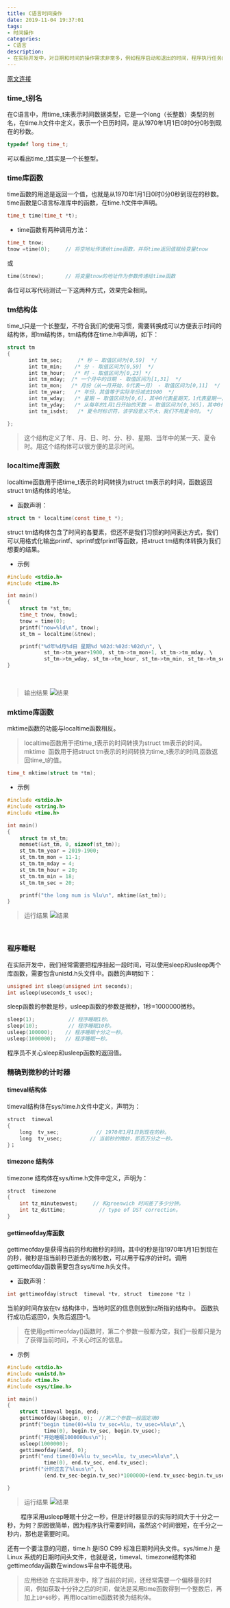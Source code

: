 ```yaml
---
title: C语言时间操作
date: 2019-11-04 19:37:01
tags:
- 时间操作
categories:
- C语言
description:
- 在实际开发中，对日期和时间的操作需求非常多，例如程序启动和退出的时间，程序执行任务的时间，数据生成的时间，数据处理的各环节的时间等，无处不在。
---
```


<!--more-->

[原文连接](https://blog.csdn.net/wucz122140729/article/details/98437007)


### time_t别名
在C语言中，用time_t来表示时间数据类型，它是一个long（长整数）类型的别名，在time.h文件中定义，表示一个日历时间，是从1970年1月1日0时0分0秒到现在的秒数。
```C
typedef long time_t;  
```

可以看出time_t其实是一个长整型。

### time库函数
time函数的用途是返回一个值，也就是从1970年1月1日0时0分0秒到现在的秒数。
time函数是C语言标准库中的函数，在time.h文件中声明。
```C
time_t time(time_t *t);
```

* time函数有两种调用方法：
```C
time_t tnow;
tnow =time(0);     // 将空地址传递给time函数，并将time返回值赋给变量tnow
```

或
```C
time(&tnow);       // 将变量tnow的地址作为参数传递给time函数
```

各位可以写代码测试一下这两种方式，效果完全相同。

### tm结构体
time_t只是一个长整型，不符合我们的使用习惯，需要转换成可以方便表示时间的结构体，即tm结构体，tm结构体在time.h中声明，如下：
```C
struct tm
{
       int tm_sec;     /* 秒 – 取值区间为[0,59]  */
       int tm_min;    /* 分 - 取值区间为[0,59]  */
       int tm_hour;   /* 时 - 取值区间为[0,23] */
       int tm_mday;  /* 一个月中的日期 - 取值区间为[1,31]  */
       int tm_mon;   /* 月份（从一月开始，0代表一月） - 取值区间为[0,11]  */
       int tm_year;   /* 年份，其值等于实际年份减去1900  */
       int tm_wday;   /* 星期 – 取值区间为[0,6]，其中0代表星期天，1代表星期一，以此类推 */
       int tm_yday;   /* 从每年的1月1日开始的天数 – 取值区间为[0,365]，其中0代表1月1日，1代表1月2日，以此类推 */
       int tm_isdst;   /* 夏令时标识符，该字段意义不大，我们不用夏令时。 */

};
```

> 这个结构定义了年、月、日、时、分、秒、星期、当年中的某一天、夏令时。用这个结构体可以很方便的显示时间。

### localtime库函数
localtime函数用于把time_t表示的时间转换为struct tm表示的时间，函数返回struct tm结构体的地址。
* 函数声明：
```C
struct tm * localtime(const time_t *);
```

struct tm结构体包含了时间的各要素，但还不是我们习惯的时间表达方式，我们可以用格式化输出printf、sprintf或fprintf等函数，把struct tm结构体转换为我们想要的结果。

* 示例
```C
#include <stdio.h>
#include <time.h>

int main()
{
    struct tm *st_tm;
    time_t tnow, tnow1;
    tnow = time(0);
    printf("now=%ld\n", tnow);
    st_tm = localtime(&tnow);

    printf("%d年%d月%d日 星期%d %02d:%02d:%02d\n", \
            st_tm->tm_year+1900, st_tm->tm_mon+1, st_tm->tm_mday, \
            st_tm->tm_wday, st_tm->tm_hour, st_tm->tm_min, st_tm->tm_sec);
}
```
       
> 输出结果
![结果](t1.png)
       

### mktime库函数
mktime函数的功能与localtime函数相反。
> localtime函数用于把time_t表示的时间转换为struct tm表示的时间。
> mktime  函数用于把struct tm表示的时间转换为time_t表示的时间,函数返回time_t的值。

```C
time_t mktime(struct tm *tm);
```

* 示例
```C
#include <stdio.h>
#include <string.h>
#include <time.h>

int main()
{
    struct tm st_tm;
    memset(&st_tm, 0, sizeof(st_tm));
    st_tm.tm_year = 2019-1900;
    st_tm.tm_mon = 11-1;
    st_tm.tm_mday = 4;
    st_tm.tm_hour = 20;
    st_tm.tm_min = 18;
    st_tm.tm_sec = 20;

    printf("the long num is %lu\n", mktime(&st_tm));
}
```

> 运行结果
![结果](t2.png)
       

 

### 程序睡眠
在实际开发中，我们经常需要把程序挂起一段时间，可以使用sleep和usleep两个库函数，需要包含unistd.h头文件中。函数的声明如下：
```C
unsigned int sleep(unsigned int seconds);
int usleep(useconds_t usec);
```

sleep函数的参数是秒，usleep函数的参数是微秒，1秒=1000000微秒。
```C
sleep(1);           // 程序睡眠1秒。
sleep(10);          // 程序睡眠10秒。
usleep(100000);    // 程序睡眠十分之一秒。
usleep(1000000);   // 程序睡眠一秒。
```

程序员不关心sleep和usleep函数的返回值。

### 精确到微秒的计时器
#### timeval结构体
timeval结构体在sys/time.h文件中定义，声明为：
```C
struct  timeval
{
    long  tv_sec;            // 1970年1月1日到现在的秒。
    long  tv_usec;         // 当前秒的微妙，即百万分之一秒。
}；
```

#### timezone 结构体
timezone 结构体在sys/time.h文件中定义，声明为：
```C
struct  timezone
{
    int tz_minuteswest;     // 和greenwich 时间差了多少分钟。
    int tz_dsttime;           // type of DST correction。
}
```

#### gettimeofday库函数
gettimeofday是获得当前的秒和微秒的时间，其中的秒是指1970年1月1日到现在的秒，微秒是指当前秒已逝去的微秒数，可以用于程序的计时。调用gettimeofday函数需要包含sys/time.h头文件。
* 函数声明：
```C
int gettimeofday(struct  timeval *tv, struct  timezone *tz )
```

当前的时间存放在tv 结构体中，当地时区的信息则放到tz所指的结构中。
函数执行成功后返回0，失败后返回-1。
> 在使用gettimeofday()函数时，第二个参数一般都为空，我们一般都只是为了获得当前时间，不关心时区的信息。

* 示例
```C
#include <stdio.h>
#include <unistd.h>
#include <time.h>
#include <sys/time.h>

int main()
{
    struct timeval begin, end;
    gettimeofday(&begin, 0);  //第二个参数一般固定填0
    printf("begin time(0)=%lu tv_sec=%lu, tv_usec=%lu\n",\
            time(0), begin.tv_sec, begin.tv_usec);
    printf("开始睡眠1000000us\n");
    usleep(1000000);
    gettimeofday(&end, 0);
    printf("end time(0)=%lu tv_sec=%lu, tv_usec=%lu\n",\
            time(0), end.tv_sec, end.tv_usec);
    printf("计时过去了%luus\n", \
            (end.tv_sec-begin.tv_sec)*1000000+(end.tv_usec-begin.tv_usec));

}
```

> 运行结果
![结果](t3.png)

       
程序采用usleep睡眠十分之一秒，但是计时器显示的实际时间大于十分之一秒，为何？原因很简单，因为程序执行需要时间，虽然这个时间很短，在千分之一秒内，那也是需要时间。

还有一个要注意的问题，time.h 是ISO C99 标准日期时间头文件。sys/time.h 是Linux 系统的日期时间头文件，也就是说，timeval、timezone结构体和gettimeofday函数在windows平台中不能使用。

> 应用经验
在实际开发中，除了当前的时间，还经常需要一个偏移量的时间，例如获取十分钟之后的时间，做法是采用time函数得到一个整数后，再加上`10*60`秒，再用localtime函数转换为结构体。
